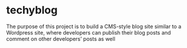 # techyblog
The purpose of this project is to build a CMS-style blog site similar to a Wordpress site, where developers can publish their blog posts and comment on other developers’ posts as well
